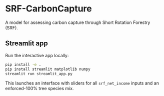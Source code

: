# SRF-CarbonCapture
A model for assessing carbon capture through Short Rotation Forestry (SRF).

## Streamlit app

Run the interactive app locally:

```bash
pip install -e .
pip install streamlit matplotlib numpy
streamlit run streamlit_app.py
```

This launches an interface with sliders for all `srf_net_income` inputs and an enforced-100% tree species mix.
